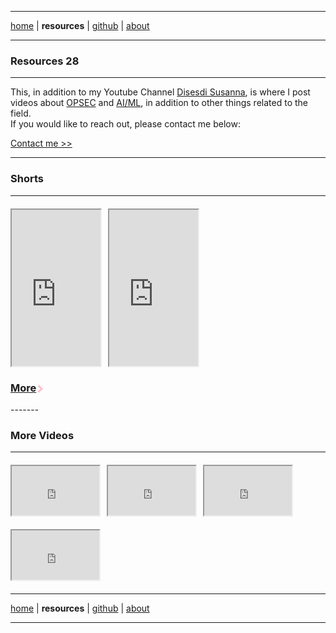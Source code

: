 <!-- In-page CSS start -->

<style>

.arrow {
  border: solid pink;
  border-width: 0 3px 3px 0;
  display: inline-block;
  padding: 3px;
}

.right {
  transform: rotate(-45deg);
  -webkit-transform: rotate(-45deg);
}

.VIDEOS {
       display: flex;
      margin-bottom: 10px;
 
}
 .VIDEOS {
display: flex;
justify-content: left;
flex-wrap: wrap;
gap: 10px;
margin: 20px 0;
}
.VIDEOS div {
height: 100px;
width: 200px;
display: flex;
align-items: center;
justify-content: center;
color: white;
font-weight: bold;
border-radius: 5px;
}  
  
</style>

<!-- In-page CSS end -->

-------

[home](https://disesdi.github.io/) \| **resources** \| <a href="https://github.com/disesdi/" target="_blank" rel="noopener noreferrer">github</a> \| <a href="https://anglesofattack.io/about.html" target="_blank" rel="noopener noreferrer">about</a>

-------

### Resources 28

-------

This, in addition to my Youtube Channel <a href="https://www.youtube.com/@disesdi">Disesdi Susanna</a>, is where I post videos about <a href="URL">OPSEC</a> and <a href="URL">AI/ML</a>, in addition to other things related to the field. <br>
If you would like to reach out, please contact me below:

[Contact me >>](https://anglesofattack.io/about.html)

-------

### Shorts

-------

<div class="VIDEOS">
<iframe width="142" height="250" src="https://youtube.com/embed/_X_OPqMn684?si=rUwFLSKxz7ynJzWq?feature=share" allowfullscreen></iframe>
  
<iframe width="142" height="250" src="https://youtube.com/embed/nLuSieUljYE?si=LS1uNNeeWbUZhxdJ?feature=share" allowfullscreen></iframe>
</div>


<h3>
<p><a href="https://zephyrcarter.github.io/disesdi.github.io/MoreShorts.html">More</a><i class="arrow right"></i></p>
</h3>
-------

### More Videos

-------

<div class="VIDEOS">
<iframe width="140" height="79" src="https://www.youtube.com/embed/majXToGxld0?si=YWSRX8IvTkWR1CbX" title="YouTube video player" allow="accelerometer; autoplay; picture-in-picture; web-share" allowfullscreen></iframe>

<iframe width="140" height="79" src="https://www.youtube.com/embed/SlegGuklfxw?si=iVNxu6oSz1WvRw9u" title="YouTube video player"  allow="accelerometer; autoplay; picture-in-picture; web-share" allowfullscreen></iframe>

<iframe width="140" height="79" src="https://www.youtube.com/embed/SlYPuWwPoYk?si=tZmam3nhsPHr93b6" title="YouTube video player" allow="accelerometer; autoplay; picture-in-picture; web-share" allowfullscreen></iframe>
</div>

<div class="VIDEOS">
<iframe width="140" height="79" src="https://www.youtube.com/embed/j1qd2shDVro?si=8ursB8z9BhTvr7RN" title="YouTube video player" allow="accelerometer; autoplay; picture-in-picture; web-share" allowfullscreen></iframe>
</div>

-------

[home](https://disesdi.github.io/) \| **resources** \| <a href="https://github.com/disesdi/" target="_blank" rel="noopener noreferrer">github</a> \| <a href="https://anglesofattack.io/about.html" target="_blank" rel="noopener noreferrer">about</a>

-------






